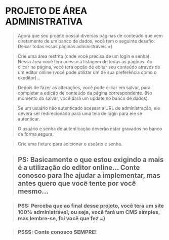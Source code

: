 PROJETO DE ÁREA ADMINISTRATIVA
==============================

> Agora que seu projeto possui diversas páginas de conteúdo que vem diretamente de um banco de dados, você tem o seguinte desafio: Deixar todas essas páginas administráveis =)

> Crie uma área restrita (onde você precisa de um login e senha). Nessa área você terá acesso a listagem de todas as páginas. Ao clicar na página, você terá opção de editar seu conteúdo através de um editor online (você pode utilizar um de sua preferência como o ckeditor)...

> Depois de fazer as alterações, você pode clicar em salvar, para completar a edição de conteúdo da página correspondente. (No momento do salvar, você dará um update no banco de dados).

> Se um usuário não autenticado acessar a URL de administração, ele deverá ser redirecionado para uma tela de login para ele se autenticar.

> O usuário e senha de autenticação deverão estar gravados no banco de forma segura.

> Crie uma fixture para adicionar o usuário e senha.

> ## PS: Basicamente o que estou exigindo a mais é a utilização do editor online... Conte conosco para lhe ajudar a implementar, mas antes quero que você tente por você mesmo...

> ### PSS: Perceba que ao final desse projeto, você terá um site 100% administrável, ou seja, você fará um CMS simples, mas lembre-se, foi você que fez =)

> ### PSSS: Conte conosco SEMPRE!